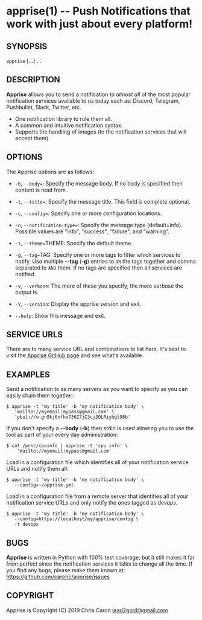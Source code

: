 apprise(1) -- Push Notifications that work with just about every platform!
==========================================================================

## SYNOPSIS

`apprise` [<options>...] <service-url>...<br>

## DESCRIPTION

**Apprise** allows you to send a notification to _almost all_ of the most
popular notification services available to us today such as: Discord,
Telegram, Pushbullet, Slack, Twitter, etc.

  * One notification library to rule them all.
  * A common and intuitive notification syntax.
  * Supports the handling of images (to the notification services that will
    accept them).

## OPTIONS

The Apprise options are as follows:

  * `-b`, `--body=`<TEXT>:
    Specify the message body. If no body is specified then content is read from
    <stdin>.

  * `-t`, `--title=`<TEXT>:
    Specify the message title. This field is complete optional.

  * `-c`, `--config=`<CONFIG-URL>:
    Specify one or more configuration locations.

  * `-n`, `--notification-type=`<TYPE>:
    Specify the message type (default=info). Possible values are "info",
    "success", "failure", and "warning".

  * `-T`, `--theme=`THEME:
    Specify the default theme.

  * `-g`, `--tag=`TAG:
    Specify one or more tags to filter which services to notify. Use multiple
    **--tag** (**-g**) entries to `OR` the tags together and comma separated
    to `AND` them. If no tags are specified then all services are notified.

  * `-v`, `--verbose`:
    The more of these you specify, the more verbose the output is.

  * `-V`, `--version`:
    Display the apprise version and exit.

  * `--help`:
    Show this message and exit.

## SERVICE URLS

There are to many service URL and combinations to list here. It's best to
visit the [Apprise GitHub page][serviceurls] and see what's available.

[serviceurls]: https://github.com/caronc/apprise

## EXAMPLES

Send a notification to as many servers as you want to specify as you can
easily chain them together:

    $ apprise -t 'my title' -b 'my notification body' \
       'mailto://myemail:mypass@gmail.com' \
       'pbul://o.gn5kj6nfhv736I7jC3cj3QLRiyhgl98b'

If you don't specify a **--body** (**-b**) then stdin is used allowing you to
use the tool as part of your every day administration:

    $ cat /proc/cpuinfo | apprise -t 'cpu info' \
        'mailto://myemail:mypass@gmail.com'

Load in a configuration file which identifies all of your notification service
URLs and notify them all:

    $ apprise -t 'my title' -b 'my notification body' \
       --config=~/apprise.yml

Load in a configuration file from a remote server that identifies all of your
notification service URLs and only notify the ones tagged as _devops_.

    $ apprise -t 'my title' -b 'my notification body' \
       --config=https://localhost/my/apprise/config \
       -t devops

## BUGS

**Apprise** is written in Python with 100% test coverage; but it still makes
it far from perfect since the notification services it talks to change
all the time. If you find any bugs, please make them known at:
<https://github.com/caronc/apprise/issues>

## COPYRIGHT

Apprise is Copyright (C) 2019 Chris Caron <lead2gold@gmail.com>

